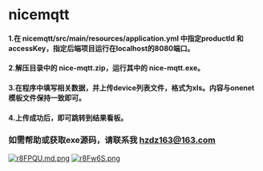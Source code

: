 # nicemqtt

####  1.在 nicemqtt/src/main/resources/application.yml 中指定productId 和 accessKey，指定后端项目运行在localhost的8080端口。
####  2.解压目录中的 nice-mqtt.zip，运行其中的 nice-mqtt.exe。
####  3.在程序中填写相关数据，并上传device列表文件，格式为xls。内容与onenet模板文件保持一致即可。
####  4.上传成功后，即可跳转到结果看板。
### 如需帮助或获取exe源码，请联系我 hzdz163@163.com
[![r8FPQU.md.png](https://s3.ax1x.com/2020/12/17/r8FPQU.md.png)](https://imgchr.com/i/r8FPQU)
[![r8Fw6S.png](https://s3.ax1x.com/2020/12/17/r8Fw6S.png)](https://imgchr.com/i/r8Fw6S)
